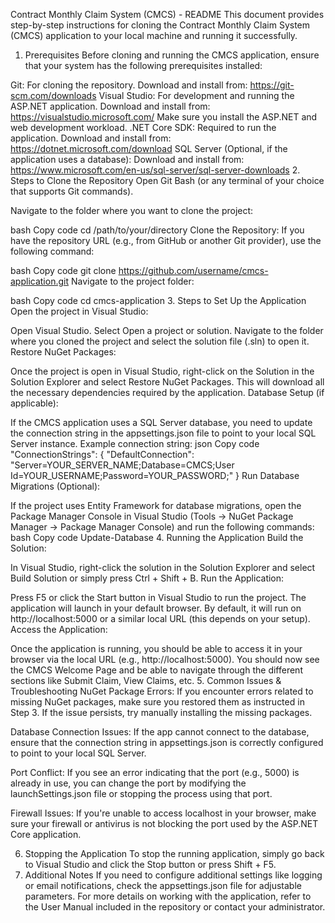Contract Monthly Claim System (CMCS) - README
This document provides step-by-step instructions for cloning the Contract Monthly Claim System (CMCS) application to your local machine and running it successfully.

1. Prerequisites
Before cloning and running the CMCS application, ensure that your system has the following prerequisites installed:

Git: For cloning the repository.
Download and install from: https://git-scm.com/downloads
Visual Studio: For development and running the ASP.NET application.
Download and install from: https://visualstudio.microsoft.com/
Make sure you install the ASP.NET and web development workload.
.NET Core SDK: Required to run the application.
Download and install from: https://dotnet.microsoft.com/download
SQL Server (Optional, if the application uses a database):
Download and install from: https://www.microsoft.com/en-us/sql-server/sql-server-downloads
2. Steps to Clone the Repository
Open Git Bash (or any terminal of your choice that supports Git commands).

Navigate to the folder where you want to clone the project:

bash
Copy code
cd /path/to/your/directory
Clone the Repository: If you have the repository URL (e.g., from GitHub or another Git provider), use the following command:

bash
Copy code
git clone https://github.com/username/cmcs-application.git
Navigate to the project folder:

bash
Copy code
cd cmcs-application
3. Steps to Set Up the Application
Open the project in Visual Studio:

Open Visual Studio.
Select Open a project or solution.
Navigate to the folder where you cloned the project and select the solution file (.sln) to open it.
Restore NuGet Packages:

Once the project is open in Visual Studio, right-click on the Solution in the Solution Explorer and select Restore NuGet Packages.
This will download all the necessary dependencies required by the application.
Database Setup (if applicable):

If the CMCS application uses a SQL Server database, you need to update the connection string in the appsettings.json file to point to your local SQL Server instance.
Example connection string:
json
Copy code
"ConnectionStrings": {
  "DefaultConnection": "Server=YOUR_SERVER_NAME;Database=CMCS;User Id=YOUR_USERNAME;Password=YOUR_PASSWORD;"
}
Run Database Migrations (Optional):

If the project uses Entity Framework for database migrations, open the Package Manager Console in Visual Studio (Tools -> NuGet Package Manager -> Package Manager Console) and run the following commands:
bash
Copy code
Update-Database
4. Running the Application
Build the Solution:

In Visual Studio, right-click the solution in the Solution Explorer and select Build Solution or simply press Ctrl + Shift + B.
Run the Application:

Press F5 or click the Start button in Visual Studio to run the project.
The application will launch in your default browser. By default, it will run on http://localhost:5000 or a similar local URL (this depends on your setup).
Access the Application:

Once the application is running, you should be able to access it in your browser via the local URL (e.g., http://localhost:5000).
You should now see the CMCS Welcome Page and be able to navigate through the different sections like Submit Claim, View Claims, etc.
5. Common Issues & Troubleshooting
NuGet Package Errors: If you encounter errors related to missing NuGet packages, make sure you restored them as instructed in Step 3. If the issue persists, try manually installing the missing packages.

Database Connection Issues: If the app cannot connect to the database, ensure that the connection string in appsettings.json is correctly configured to point to your local SQL Server.

Port Conflict: If you see an error indicating that the port (e.g., 5000) is already in use, you can change the port by modifying the launchSettings.json file or stopping the process using that port.

Firewall Issues: If you're unable to access localhost in your browser, make sure your firewall or antivirus is not blocking the port used by the ASP.NET Core application.

6. Stopping the Application
To stop the running application, simply go back to Visual Studio and click the Stop button or press Shift + F5.
7. Additional Notes
If you need to configure additional settings like logging or email notifications, check the appsettings.json file for adjustable parameters.
For more details on working with the application, refer to the User Manual included in the repository or contact your administrator.
